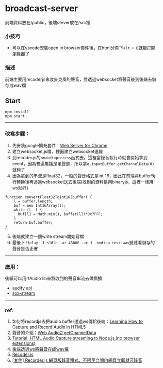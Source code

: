 # broadcast-server

前端資料放在/public，後端server放在/src裡

### 小技巧
* 可以在vscode安裝open in browser套件後，在html分頁下```alt + B```就能打開瀏覽器了

### 描述
前端主要用recoderjs來收麥克風的聲音，並透過websocket將聲音後到後端去儲存成wav檔


## Start
```
npm install
npm start
```
---
### 改寫步驟：
1. 先安裝google擴充套件：[Web Server for Chrome](https://chrome.google.com/webstore/detail/web-server-for-chrome/ofhbbkphhbklhfoeikjpcbhemlocgigb/related)
2. 建立websocket.js檔，裡面建立websocket連線
3. 到recoder.js的```onaudioprocess```函式去，這裡當錄音執行時就會開始拿到event，因為普遍廣播是單聲道，所以拿```e.inputBuffer.getChannelData(0)```就夠了
4. 因為拿到的串流是float32，一般的聲音格式是int 16，因此在前端將buffer執行轉換後再透過websocket送去後端(找到的資料是用binaryjs，這裡一樣用ws就好)
```javascript=
function convertFloat32ToInt16(buffer) {
    l = buffer.length;
    buf = new Int16Array(l);
    while (l--) {
      buf[l] = Math.min(1, buffer[l])*0x7FFF;
    }
    return buf.buffer;
}
```
5. 後端就建立一個write stream開始寫檔
6. 最後下```ffplay -f s16le -ar 48000 -ac 1 -nodisp test.wav```聽聽看儲存的聲音是否正確

---

### 應用：
後續可以用rtAudio lib來將收到的聲音串流去做廣播
- [audify api](https://almogh52.github.io/audify/)
- [sox-stream](https://github.com/ArtskydJ/sox-stream) 
---
### ref:
1. 如何將recordjs去把audio buffer透過ws傳給後端：[Learning How to Capture and Record Audio in HTML5](https://yushulx.medium.com/learning-how-to-capture-and-record-audio-in-html5-6fe68a769bf9)
2. 聲音的介紹：[Web Audio之getChannelData](https://juejin.cn/post/6844904098764947463)
3. [Tutorial: HTML Audio Capture streaming to Node.js (no browser extensions)](https://subvisual.com/blog/posts/39-tutorial-html-audio-capture-streaming-to-node-js-no-browser-extensions/)
4. [後端透過ws將聲音存成wav檔](https://github.com/davehorton/simple-ws-recorder/blob/cabc2f4472fba1127d99ba1cc48292b8a0d89e1d/app.js#L12)
5. [Recoder.js](https://github.com/jergason/Recorderjs)
6. [[套件] Recorder.js 網頁版錄音程式，不限平台開啟網頁立即就可錄音](https://chrome.google.com/webstore/detail/web-server-for-chrome/ofhbbkphhbklhfoeikjpcbhemlocgigb/related)
